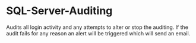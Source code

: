 # SQL-Server-Auditing
Audits all login activity and any attempts to alter or stop the auditing.
If the audit fails for any reason an alert will be triggered which will send an email.
